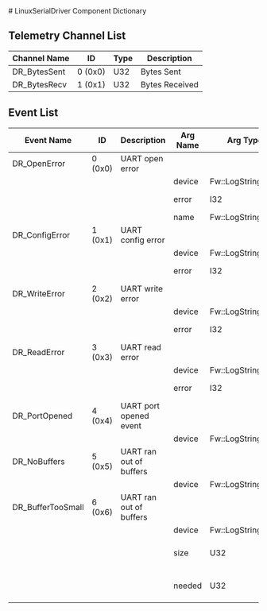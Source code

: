 <title>LinuxSerialDriver Component Dictionary</title>
# LinuxSerialDriver Component Dictionary


## Telemetry Channel List

|Channel Name|ID|Type|Description|
|---|---|---|---|
|DR_BytesSent|0 (0x0)|U32|Bytes Sent|
|DR_BytesRecv|1 (0x1)|U32|Bytes Received|

## Event List

|Event Name|ID|Description|Arg Name|Arg Type|Arg Size|Description
|---|---|---|---|---|---|---|
|DR_OpenError|0 (0x0)|UART open error| | | | |
| | | |device|Fw::LogStringArg&|40|The device|
| | | |error|I32||The error code|
| | | |name|Fw::LogStringArg&|40|error string|
|DR_ConfigError|1 (0x1)|UART config error| | | | |
| | | |device|Fw::LogStringArg&|40|The device|
| | | |error|I32||The error code|
|DR_WriteError|2 (0x2)|UART write error| | | | |
| | | |device|Fw::LogStringArg&|40|The device|
| | | |error|I32||The error code|
|DR_ReadError|3 (0x3)|UART read error| | | | |
| | | |device|Fw::LogStringArg&|40|The device|
| | | |error|I32||The error code|
|DR_PortOpened|4 (0x4)|UART port opened event| | | | |
| | | |device|Fw::LogStringArg&|40|The device|
|DR_NoBuffers|5 (0x5)|UART ran out of buffers| | | | |
| | | |device|Fw::LogStringArg&|40|The device|
|DR_BufferTooSmall|6 (0x6)|UART ran out of buffers| | | | |
| | | |device|Fw::LogStringArg&|40|The device|
| | | |size|U32||The provided buffer size|
| | | |needed|U32||The buffer size needed|
